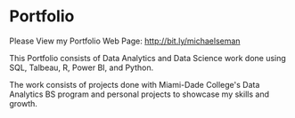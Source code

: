 # Portfolio
Please View my Portfolio Web Page: http://bit.ly/michaelseman


This Portfolio consists of Data Analytics and Data Science work done using SQL, Talbeau, R, Power BI, and Python.

The work consists of projects done with Miami-Dade College's Data Analytics BS program and personal projects to showcase my skills and growth.

